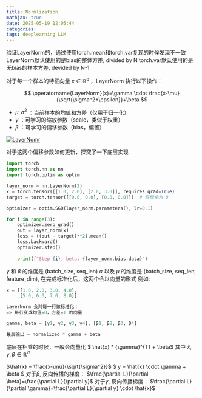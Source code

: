 ```yaml
---
title: Normlization
mathjax: true
date: 2025-05-19 12:05:44
categories:
tags: deeplearning LLM
---
```


验证LayerNorm的，通过使用torch.mean和torch.var复现的时候发现不一致
LayerNorm默认使用的是bias的整体方差, divided by N
torch.var默认使用的是无bias的样本方差, devided by N-1


对于每一个样本的特征向量 $x \in \mathbb{R}^d$ ，LayerNorm 执行以下操作：

$$
\operatorname{LayerNorm}(x)=\gamma \cdot \frac{x-\mu}{\sqrt{\sigma^2+\epsilon}}+\beta
$$

- $\mu, \sigma^2$ ：当前样本的均值和方差（仅用于归一化）
- $\gamma$ ：可学习的缩放参数（scale，类似于权重）
- $\beta$ ：可学习的偏移参数（bias，偏置）
  
[![LayerNomr](https://docs.pytorch.org/docs/stable/_images/layer_norm.jpg)](https://docs.pytorch.org/docs/stable/generated/torch.nn.LayerNorm.html)

对于这两个偏移参数如何更新，探究了一下底层实现
```python
import torch
import torch.nn as nn
import torch.optim as optim

layer_norm = nn.LayerNorm(2)
x = torch.tensor([[1.0, 2.0], [2.0, 3.0]], requires_grad=True)
target = torch.tensor([[0.0, 0.0], [0.0, 0.0]])  # 目标全为 0

optimizer = optim.SGD(layer_norm.parameters(), lr=0.1)

for i in range(3):
    optimizer.zero_grad()
    out = layer_norm(x)
    loss = ((out - target)**2).mean()
    loss.backward()
    optimizer.step()
    
    print(f"Step {i}, beta: {layer_norm.bias.data}")

```

$\gamma$ 和 $\beta$ 的维度是 (batch_size, seq_len)
$\sigma$ 以及 $\mu$ 的维度是 (batch_size, seq_len, feature_dim), 在完成标准化后，这两个会以向量的形式
例如:
```python
x = [[1.0, 2.0, 3.0, 4.0],
     [5.0, 6.0, 7.0, 8.0]]

LayerNorm 会对每一行做标准化：
=> 每行变成均值=0，方差=1 的向量

gamma, beta = [γ1, γ2, γ3, γ4], [β1, β2, β3, β4]

最后输出 = normalized * gamma + beta
```
底层在相乘的时候，一般会向量化
$ \hat{x} * {\gamma}^{T} + \beta$
其中 $\hat{x} ,\gamma, \beta \in \mathbb{R}^d$

$\hat{x} = \frac{x-\mu}{\sqrt{\sigma^2}}$
$ y = \hat{x} \cdot \gamma + \beta $
对于$\beta$, 反向传播的梯度： $\frac{\partial L}{\partial \beta}=\frac{\partial L}{\partial y}$
对于$\gamma$, 反向传播梯度： $\frac{\partial L}{\partial \gamma}=\frac{\partial L}{\partial y} \cdot \hat{x}$